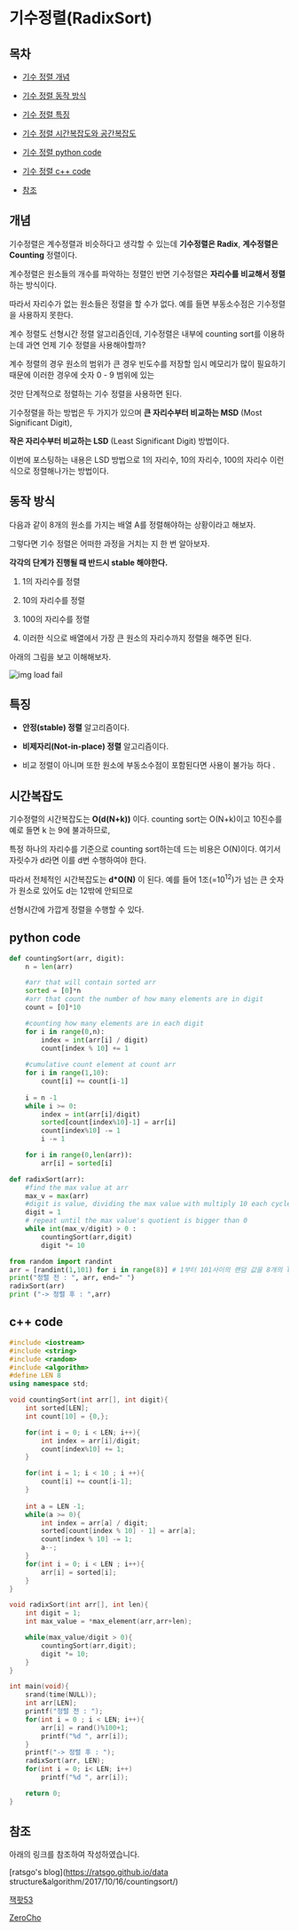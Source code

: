 # 기수정렬(RadixSort)



## 목차

- [기수 정렬 개념](#개념)

- [기수 정렬 동작 방식](#동작-방식)

- [기수 정렬 특징](#특징)

- [기수 정렬 시간복잡도와 공간복잡도](#시간복잡도)

- [기수 정렬 python code](#python-code)

- [기수 정렬 c++ code](#c-code)

- [참조](#참조)



## 개념

기수정렬은 계수정렬과 비슷하다고 생각할 수 있는데 **기수정렬은 Radix**, **계수정렬은 Counting** 정렬이다. <br>

계수정렬은 원소들의 개수를 파악하는 정렬인 반면 기수정렬은 **자리수를 비교해서 정렬**하는 방식이다. <br>

따라서 자리수가 없는 원소들은 정렬을 할 수가 없다. 예를 들면 부동소수점은 기수정렬을 사용하지 못한다. <br>

계수 정렬도 선형시간 정렬 알고리즘인데, 기수정렬은 내부에 counting sort를 이용하는데 과연 언제 기수 정렬을 사용해야할까? <br>

계수 정렬의 경우 원소의 범위가 큰 경우 빈도수를 저장할 임시 메모리가 많이 필요하기 때문에 이러한 경우에 숫자 0 - 9 범위에 있는 <br>

것만 단계적으로 정렬하는 기수 정렬을 사용하면 된다. <br>

기수정렬을 하는 방법은 두 가지가 있으며 **큰 자리수부터 비교하는 MSD** (Most Significant Digit), <br>

**작은 자리수부터 비교하는 LSD** (Least Significant Digit) 방법이다. <br>

이번에 포스팅하는 내용은 LSD 방법으로 1의 자리수, 10의 자리수, 100의 자리수 이런식으로 정렬해나가는 방법이다. <br>



## 동작 방식

다음과 같이 8개의 원소를 가지는 배열 A를 정렬해야하는 상황이라고 해보자.<br>

그렇다면 기수 정렬은 어떠한 과정을 거치는 지 한 번 알아보자.<br>

**각각의 단계가 진행될 때 반드시 stable 해야한다.** <br>

1. 1의 자리수를 정렬 <br>

2. 10의 자리수를 정렬 

3. 100의 자리수를 정렬 
4. 이러한 식으로 배열에서 가장 큰 원소의 자리수까지 정렬을 해주면 된다.  

 아래의 그림을 보고 이해해보자.

![img load fail](../images/radixSort.png)



## 특징

- **안정(stable) 정렬** 알고리즘이다. <br>

- **비제자리(Not-in-place) 정렬** 알고리즘이다.  <br>

- 비교 정렬이 아니며 또한 원소에 부동소수점이 포함된다면 사용이 불가능 하다 . 



## 시간복잡도

기수정렬의 시간복잡도는 **O(d(N+k))** 이다.  counting sort는 O(N+k)이고 10진수를 예로 들면 k 는 9에 불과하므로, <br>

특정 하나의 자리수를 기준으로 counting sort하는데 드는 비용은 O(N)이다. 여기서 자릿수가 d라면 이를 d번 수행하여야 한다. <br>

따라서 전체적인 시간복잡도는 **d*O(N)** 이 된다. 예를 들어 1조(=10<sup>12</sup>)가 넘는 큰 숫자가 원소로 있어도 d는 12밖에 안되므로 <br>

선형시간에  가깝게 정렬을 수행할 수 있다.



## python code

```python
def countingSort(arr, digit):
    n = len(arr)

    #arr that will contain sorted arr
    sorted = [0]*n
    #arr that count the number of how many elements are in digit
    count = [0]*10

    #counting how many elements are in each digit 
    for i in range(0,n):
        index = int(arr[i] / digit)
        count[index % 10] += 1
    
    #cumulative count element at count arr
    for i in range(1,10):
        count[i] += count[i-1]
    
    i = n -1
    while i >= 0:
        index = int(arr[i]/digit)
        sorted[count[index%10]-1] = arr[i]
        count[index%10] -= 1
        i -= 1

    for i in range(0,len(arr)):
        arr[i] = sorted[i]

def radixSort(arr):
    #find the max value at arr
    max_v = max(arr)
    #digit is value, dividing the max value with multiply 10 each cycle
    digit = 1
    # repeat until the max value's quotient is bigger than 0 
    while int(max_v/digit) > 0 :
        countingSort(arr,digit)
        digit *= 10

from random import randint
arr = [randint(1,101) for i in range(8)] # 1부터 101사이의 랜덤 값을 8개의 list 안에 초기화
print("정렬 전 : ", arr, end=" ") 
radixSort(arr)
print ("-> 정렬 후 : ",arr) 


```

## c++ code

```c++
#include <iostream>
#include <string>
#include <random>
#include <algorithm>
#define LEN 8 
using namespace std;

void countingSort(int arr[], int digit){
    int sorted[LEN];
    int count[10] = {0,};

    for(int i = 0; i < LEN; i++){
        int index = arr[i]/digit;
        count[index%10] += 1;
    }

    for(int i = 1; i < 10 ; i ++){
        count[i] += count[i-1];
    }
    
    int a = LEN -1;
    while(a >= 0){
        int index = arr[a] / digit;
        sorted[count[index % 10] - 1] = arr[a];
        count[index % 10] -= 1;
        a--;
    }
    for(int i = 0; i < LEN ; i++){
        arr[i] = sorted[i];
    }
}

void radixSort(int arr[], int len){
    int digit = 1;
    int max_value = *max_element(arr,arr+len);

    while(max_value/digit > 0){
        countingSort(arr,digit);
        digit *= 10;
    }
}

int main(void){
    srand(time(NULL));
    int arr[LEN];
    printf("정렬 전 : ");
    for(int i = 0 ; i < LEN; i++){
        arr[i] = rand()%100+1;
        printf("%d ", arr[i]);
    }
    printf("-> 정렬 후 : ");
    radixSort(arr, LEN);
    for(int i = 0; i< LEN; i++)
        printf("%d ", arr[i]);

    return 0;
}
```

## 참조



아래의 링크를 참조하여 작성하였습니다. <br>

[ratsgo's blog](https://ratsgo.github.io/data structure&algorithm/2017/10/16/countingsort/)<br>

[잭팟53](https://jackpot53.tistory.com/44?category=715471)<br>

[ZeroCho](https://www.zerocho.com/category/Algorithm/post/58007c338475ed00152d6c4c)<br>
